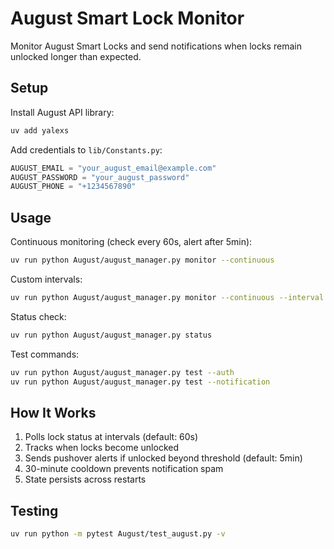 # August Smart Lock Monitor

Monitor August Smart Locks and send notifications when locks remain unlocked longer than expected.

## Setup

Install August API library:
```bash
uv add yalexs
```

Add credentials to `lib/Constants.py`:
```python
AUGUST_EMAIL = "your_august_email@example.com"
AUGUST_PASSWORD = "your_august_password"
AUGUST_PHONE = "+1234567890"
```

## Usage

Continuous monitoring (check every 60s, alert after 5min):
```bash
uv run python August/august_manager.py monitor --continuous
```

Custom intervals:
```bash
uv run python August/august_manager.py monitor --continuous --interval 30 --threshold 3
```

Status check:
```bash
uv run python August/august_manager.py status
```

Test commands:
```bash
uv run python August/august_manager.py test --auth
uv run python August/august_manager.py test --notification
```

## How It Works

1. Polls lock status at intervals (default: 60s)
2. Tracks when locks become unlocked
3. Sends pushover alerts if unlocked beyond threshold (default: 5min)
4. 30-minute cooldown prevents notification spam
5. State persists across restarts

## Testing

```bash
uv run python -m pytest August/test_august.py -v
```